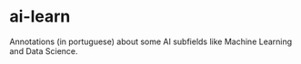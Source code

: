 # ai-learn
Annotations (in portuguese) about some AI subfields like Machine Learning and Data Science. 
